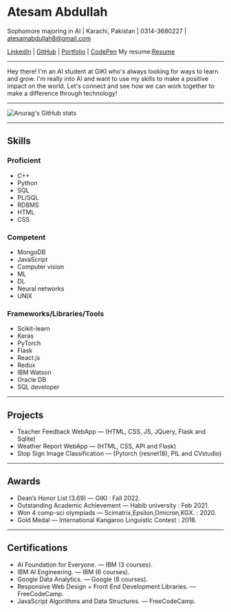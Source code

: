 # Atesam Abdullah

Sophomore majoring in AI | Karachi, Pakistan | 0314-3680227 | atesamabdullah8@gmail.com

[LinkedIn](https://www.linkedin.com/in/atesamabdullah/) | [GitHub](https://github.com/atesamabdullah) | [Portfolio](https://atesamabdullah.github.io/) | [CodePen](https://codepen.io/atesamabdullah)
My resume:[Resume](https://github.com/ATESAM-ABDULLAH/ATESAM-ABDULLAH/blob/main/Atesam%20Abdullah%20CV.pdf)

---

Hey there! I'm an AI student at GIKI who's always looking for ways to learn and grow. I'm really into AI and want to use my skills to make a positive impact on the world. Let's connect and see how we can work together to make a difference through technology!

---

![Anurag's GitHub stats](https://github-readme-stats.vercel.app/api?username=ATESAM-ABDULLAH&show_icons=true&theme=transparent)

---

## Skills

### Proficient

- C++
- Python
- SQL
- PL/SQL
- RDBMS
- HTML
- CSS

### Competent

- MongoDB
- JavaScript
- Computer vision
- ML
- DL
- Neural networks
- UNIX

### Frameworks/Libraries/Tools

- Scikit-learn
- Keras
- PyTorch
- Flask
- React.js
- Redux
- IBM Watson
- Oracle DB
- SQL developer

---

## Projects

- Teacher Feedback WebApp — (HTML, CSS, JS, JQuery, Flask and Sqlite)
- Weather Report WebApp — (HTML, CSS, API and Flask)
- Stop Sign Image Classification — (Pytorch (resnet18), PIL and CVstudio)

---

## Awards

- Dean’s Honor List (3.69) — GIKI : Fall 2022.
- Outstanding Academic Achievement — Habib university : Feb 2021.
- Won 4 comp-sci olympiads — Scimatrix,Epsilon,Omicron,KGX. : 2020.
- Gold Medal — International Kangaroo Linguistic Contest : 2018.

---

## Certifications

- AI Foundation for Everyone. — IBM (3 courses).
- IBM AI Engineering. — IBM (6 courses).
- Google Data Analytics. — Google (8 courses).
- Responsive Web Design + Front End Development Libraries. — FreeCodeCamp.
- JavaScript Algorithms and Data Structures. — FreeCodeCamp.


